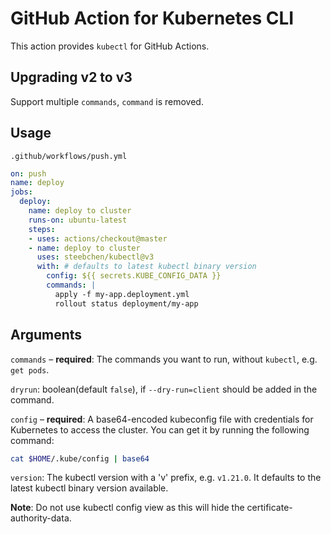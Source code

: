 # GitHub Action for Kubernetes CLI

This action provides `kubectl` for GitHub Actions.

## Upgrading v2 to v3

Support multiple `commands`, `command` is removed.

## Usage

`.github/workflows/push.yml`

```yaml
on: push
name: deploy
jobs:
  deploy:
    name: deploy to cluster
    runs-on: ubuntu-latest
    steps:
    - uses: actions/checkout@master
    - name: deploy to cluster
      uses: steebchen/kubectl@v3
      with: # defaults to latest kubectl binary version
        config: ${{ secrets.KUBE_CONFIG_DATA }}
        commands: |
          apply -f my-app.deployment.yml
          rollout status deployment/my-app
```

## Arguments

`commands` – **required**: The commands you want to run, without `kubectl`, e.g. `get pods`.

`dryrun`: boolean(default `false`), if `--dry-run=client` should be added in the command.

`config` – **required**: A base64-encoded kubeconfig file with credentials for Kubernetes to access the cluster. You can get it by running the following command:

```bash
cat $HOME/.kube/config | base64
```

`version`: The kubectl version with a 'v' prefix, e.g. `v1.21.0`. It defaults to the latest kubectl binary version available.

**Note**: Do not use kubectl config view as this will hide the certificate-authority-data.

